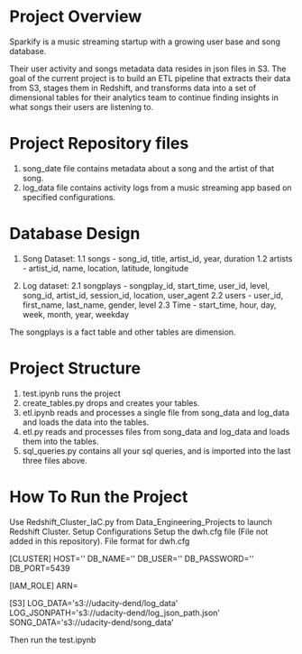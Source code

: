# Project Overview
Sparkify is a music streaming startup with a growing user base and song database.

Their user activity and songs metadata data resides in json files in S3. The goal of the current project is to build an ETL pipeline that extracts their data from S3, stages them in Redshift, and transforms data into a set of dimensional tables for their analytics team to continue finding insights in what songs their users are listening to.

# Project Repository files
1. song_date file contains metadata about a song and the artist of that song. 
2. log_data file contains activity logs from a music streaming app based on specified configurations.

# Database Design
1. Song Dataset:
1.1 songs - song_id, title, artist_id, year, duration
1.2 artists - artist_id, name, location, latitude, longitude

2. Log dataset:
2.1 songplays - songplay_id, start_time, user_id, level, song_id, artist_id, session_id, location, user_agent
2.2 users - user_id, first_name, last_name, gender, level
2.3 Time -  start_time, hour, day, week, month, year, weekday

The songplays is a fact table and other tables are dimension.

# Project Structure
1. test.ipynb runs the project
2. create_tables.py drops and creates your tables.
3. etl.ipynb reads and processes a single file from song_data and log_data and loads the data into the tables.
4. etl.py reads and processes files from song_data and log_data and loads them into the tables.
5. sql_queries.py contains all your sql queries, and is imported into the last three files above.

# How To Run the Project
Use Redshift_Cluster_IaC.py from Data_Engineering_Projects to launch Redshift Cluster.
Setup Configurations
Setup the dwh.cfg file (File not added in this repository). File format for dwh.cfg

[CLUSTER]
HOST=''
DB_NAME=''
DB_USER=''
DB_PASSWORD=''
DB_PORT=5439

[IAM_ROLE]
ARN=<IAM Role arn>

[S3]
LOG_DATA='s3://udacity-dend/log_data'
LOG_JSONPATH='s3://udacity-dend/log_json_path.json'
SONG_DATA='s3://udacity-dend/song_data'

Then run the test.ipynb
